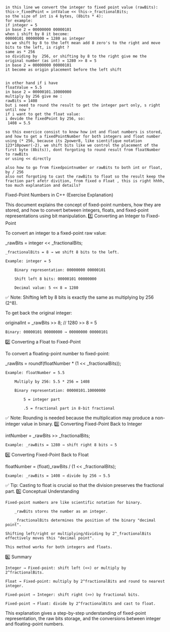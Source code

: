```plantext
in this line we convert the integer to fixed point value (rawBits):
this->_fixedPoint = intValue << this->_fractionalBits;
so the size of int is 4 bytes, (8bits * 4):
for example:
if integer = 5
in base 2 = 00000000 00000101
when i shift by 8 it become:
00000101 00000000 = 1280 as integer
so we shift by 8 to the left mean add 8 zero's to the right and move bits to the left, is right ?
same as * 256
so dividing by  256, or shifting by 8 to the right give me the original number (as int) = 1280 >> 8 = 5
in base 2 = 00000000 00000101
it become as origin placement before the left shift


in other hand if i have 
floatValue = 5.5
in base 2 = 00000101.10000000
multiply by 256 give me :
rawBits = 1408
but i need to round the result to get the integer part only, s right until now ?
if i want to get the float value:
i devide the fixedPoint by 256, so:
 1408 = 5.5

so this exercice consist to know how int and float numbers is stored,
and how to get a fixedPointNumber for both integers and float number using (* 256, because its 2power8, like sientifique notation 123*10power(-2), we shift bits like we control the placement of the first byte (8bits)), dont forgoting to round result from floatNumber to rawBits
or using << directly

also how to go from fixedpointnumber or rawBits to both int or float, by / 256
also not forgoting to cast the rawBits to float so the result keep the fraction part afetr divition, from fixed o Float , this is right hhhh, too much explanation and details?
```


Fixed-Point Numbers in C++ (Exercise Explanation)

This document explains the concept of fixed-point numbers, how they are stored, and how to convert between integers, floats, and fixed-point representations using bit manipulation.
1️⃣ Converting an Integer to Fixed-Point

To convert an integer to a fixed-point raw value:

_rawBits = integer << _fractionalBits;

    _fractionalBits = 8 → we shift 8 bits to the left.

    Example: integer = 5

        Binary representation: 00000000 00000101

        Shift left 8 bits: 00000101 00000000

        Decimal value: 5 << 8 = 1280

✅ Note: Shifting left by 8 bits is exactly the same as multiplying by 256 (2^8).

To get back the original integer:

originalInt = _rawBits >> 8;  // 1280 >> 8 = 5

    Binary: 00000101 00000000 → 00000000 00000101

2️⃣ Converting a Float to Fixed-Point

To convert a floating-point number to fixed-point:

_rawBits = roundf(floatNumber * (1 << _fractionalBits));

    Example: floatNumber = 5.5

        Multiply by 256: 5.5 * 256 = 1408

        Binary representation: 00000101.10000000

            5 = integer part

            .5 = fractional part in 8-bit fractional

✅ Note: Rounding is needed because the multiplication may produce a non-integer value in binary.
3️⃣ Converting Fixed-Point Back to Integer

intNumber = _rawBits >> _fractionalBits;

    Example: _rawBits = 1280 → shift right 8 bits → 5

4️⃣ Converting Fixed-Point Back to Float

floatNumber = (float)_rawBits / (1 << _fractionalBits);

    Example: _rawBits = 1408 → divide by 256 → 5.5

✅ Tip: Casting to float is crucial so that the division preserves the fractional part.
5️⃣ Conceptual Understanding

    Fixed-point numbers are like scientific notation for binary.

        _rawBits stores the number as an integer.

        _fractionalBits determines the position of the binary "decimal point".

    Shifting left/right or multiplying/dividing by 2^_fractionalBits effectively moves this "decimal point".

    This method works for both integers and floats.

6️⃣ Summary

    Integer → Fixed-point: shift left (<<) or multiply by 2^fractionalBits.

    Float → Fixed-point: multiply by 2^fractionalBits and round to nearest integer.

    Fixed-point → Integer: shift right (>>) by fractional bits.

    Fixed-point → Float: divide by 2^fractionalBits and cast to float.

This explanation gives a step-by-step understanding of fixed-point representation, the raw bits storage, and the conversions between integer and floating-point numbers.

